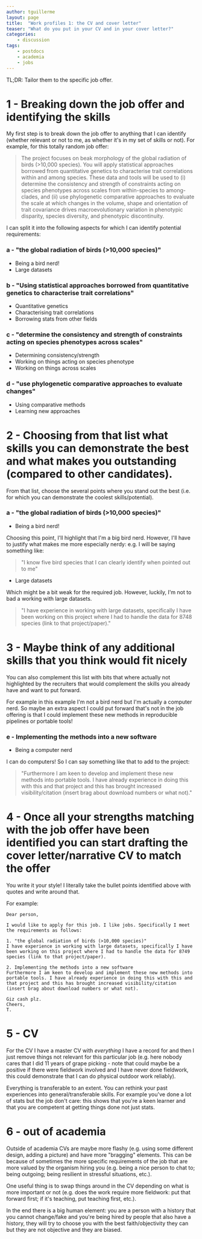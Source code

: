 ```yaml
---
author: tguillerme
layout: page
title:  "Work profiles 1: the CV and cover letter"
teaser: "What do you put in your CV and in your cover letter?"
categories:
    - discussion
tags:
    - postdocs
    - academia
    - jobs
---
```


TL;DR: Tailor them to the specific job offer.

# 1 - Breaking down the job offer and identifying the skills

My first step is to break down the job offer to anything that I can identify (whether relevant or not to me, as whether it's in my set of skills or not).
For example, for this totally random job offer:





> The project focuses on beak morphology of the global radiation of birds (>10,000 species). You will apply statistical approaches borrowed from quantitative genetics to characterise trait correlations within and among species. These data and tools will be used to (i) determine the consistency and strength of constraints acting on species phenotypes across scales from within-species to among-clades, and (ii) use phylogenetic comparative approaches to evaluate the scale at which changes in the volume, shape and orientation of trait covariance drives macroevolutionary variation in phenotypic disparity, species diversity, and phenotypic discontinuity.





I can split it into the following aspects for which I can identify potential requirements:

### a - "the global radiation of birds (>10,000 species)"

* Being a bird nerd!
* Large datasets

### b - "Using statistical approaches borrowed from quantitative genetics to characterise trait correlations"

* Quantitative genetics
* Characterising trait correlations
* Borrowing stats from other fields

### c - "determine the consistency and strength of constraints acting on species phenotypes across scales"

* Determining consistency/strength
* Working on things acting on species phenotype
* Working on things across scales

### d - "use phylogenetic comparative approaches to evaluate changes"

* Using comparative methods
* Learning new approaches

# 2 - Choosing from that list what skills you can demonstrate the best and what makes you outstanding (compared to other candidates).

From that list, choose the several points where you stand out the best (i.e. for which you can demonstrate the coolest skills/potential).

### a - "the global radiation of birds (>10,000 species)"

* Being a bird nerd!
    
Choosing this point, I'll highlight that I'm a big bird nerd.
However, I'll have to justify what makes me more especially nerdy: e.g. I will be saying something like:
 > "I know five bird species that I can clearly identify when pointed out to me"

* Large datasets

Which might be a bit weak for the required job.
However, luckily, I'm not to bad a working with large datasets.
 > "I have experience in working with large datasets, specifically I have been working on this project where I had to handle the data for 8748 species (link to that project/paper)."

# 3 - Maybe think of any additional skills that you think would fit nicely

You can also complement this list with bits that where actually not highlighted by the recruiters that would complement the skills you already have and want to put forward.

For example in this example I'm not a bird nerd but I'm actually a computer nerd. So maybe an extra aspect I could put forward that's not in the job offering is that I could implement these new methods in reproducible pipelines or portable tools!


### e - Implementing the methods into a new software

 * Being a computer nerd

I can do computers! So I can say something like that to add to the project:
 > "Furthermore I am keen to develop and implement these new methods into portable tools. I have already experience in doing this with this and that project and this has brought increased visibility/citation (insert brag about download numbers or what not)."


# 4 - Once all your strengths matching with the job offer have been identified you can start drafting the cover letter/narrative CV to match the offer

You write it your style! I literally take the bullet points identified above with quotes and write around that.

For example:

```
Dear person,

I would like to apply for this job. I like jobs. Specifically I meet the requirements as follows:

1. "the global radiation of birds (>10,000 species)"
I have experience in working with large datasets, specifically I have been working on this project where I had to handle the data for 8749 species (link to that project/paper).

2. Implementing the methods into a new software
Furthermore I am keen to develop and implement these new methods into portable tools. I have already experience in doing this with this and that project and this has brought increased visibility/citation (insert brag about download numbers or what not).

Giz cash plz.
Cheers,
T.
```

# 5 - CV

For the CV I have a master CV with _everything_ I have a record for and then I just remove things not relevant for this particular job (e.g. here nobody cares that I did 11 years of grape picking - note that could maybe be a positive if there were fieldwork involved and I have never done fieldwork, this could demonstrate that I can do physical outdoor work reliably).

Everything is transferable to an extent. You can rethink your past experiences into general/transferable skills. For example you've done a lot of stats but the job don't care: this shows that you're a keen learner and that you are competent at getting things done not just stats.


# 6 - out of academia

Outside of academia CVs are maybe more flashy (e.g. using some different design, adding a picture) and have more "bragging" elements.
This can be because of sometimes the more specific requirements of the job that are more valued by the organism hiring you (e.g. being a nice person to chat to; being outgoing; being resilient in stressful situations, etc.). 

One useful thing is to swap things around in the CV depending on what is more important or not (e.g. does the work require more fieldwork: put that forward first; if it's teaching, put teaching first, etc.).

In the end there is a big human element: you are a person with a history that you cannot change/fake and you're being hired by people that also have a history, they will try to choose you with the best faith/objectivity they can but they are not objective and they are biased.
